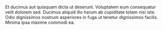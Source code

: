 Et ducimus aut quisquam dicta ut deserunt. Voluptatem eum consequatur velit dolorem sed. Ducimus aliquid illo harum ab cupiditate totam nisi iste. Odio dignissimos nostrum asperiores in fuga ut tenetur dignissimos facilis. Minima ipsa maxime commodi ea.